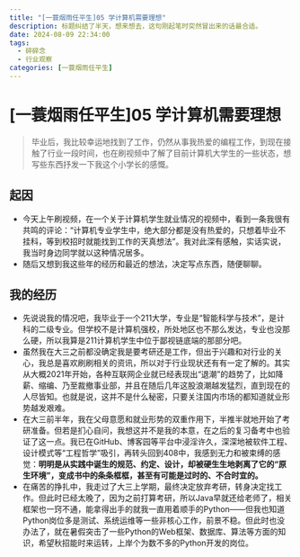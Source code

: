 ```yaml
---
title: "[一蓑烟雨任平生]05 学计算机需要理想"
description: 标题纠结了半天，想来想去，这句刚起笔时突然冒出来的话最合适。
date: 2024-08-09 22:34:00
tags:
  - 碎碎念
  - 行业观察
categories: [一蓑烟雨任平生]
---
```


# [一蓑烟雨任平生]05 学计算机需要理想

> 毕业后，我比较幸运地找到了工作，仍然从事我热爱的编程工作，到现在接触了行业一段时间，也在刷视频中了解了目前计算机大学生的一些状态，想写些东西抒发一下我这个小学长的感慨。

## 起因

* 今天上午刷视频，在一个关于计算机学生就业情况的视频中，看到一条我很有共鸣的评论：“计算机专业学生中，绝大部分都是没有热爱的，只想着毕业不挂科，等到校招时就能找到工作的天真想法”。我对此深有感触，实话实说，我当时身边同学就以这种情况居多。
* 随后又想到我这些年的经历和最近的想法，决定写点东西，随便聊聊。

## 我的经历

* 先说说我的情况吧，我毕业于一个211大学，专业是“智能科学与技术”，是计科的二级专业。但学校不是计算机强校，所处地区也不那么发达，专业也没那么硬，所以我算是211计算机学生中位于鄙视链底端的那部分吧。
* 虽然我在大三之前都没确定我是要考研还是工作，但出于兴趣和对行业的关心，我总是喜欢刷刷相关的资讯，所以对于行业现状还有有一定了解的。其实从大概2021年开始，各种互联网企业就已经表现出“退潮”的趋势了，比如降薪、缩编、乃至裁撤事业部，并且在随后几年这股浪潮越发猛烈，直到现在的人尽皆知。也就是说，这并不是什么秘密，只要关注国内市场的都知道就业形势越发艰难。
* 在大三前半年，我在父母意愿和就业形势的双重作用下，半推半就地开始了考研准备。但若是扪心自问，我想这并不是我的本意，在之后的复习备考中也验证了这一点。我已在GitHub、博客园等平台中浸淫许久，深深地被软件工程、设计模式等“工程哲学”吸引，再转头回到408中，我感到无力和被束缚的感觉：**明明是从实践中诞生的规范、约定、设计，却被硬生生地剥离了它的“原生环境”，变成书中的条条框框，甚至有可能是过时的、不合时宜的。**
* 在痛苦的挣扎中，我走过了大三上学期，最终决定放弃考研，转身决定找工作。但此时已经太晚了，因为之前打算考研，所以Java早就还给老师了，相关框架也一窍不通，能拿得出手的就我一直用着顺手的Python——但我也知道Python岗位多是测试、系统运维等一些非核心工作，前景不稳。但此时也没办法了，就在暑假突击了一些Python的Web框架、数据库、算法等方面的知识，希望秋招能时来运转，上岸个为数不多的Python开发的岗位。
